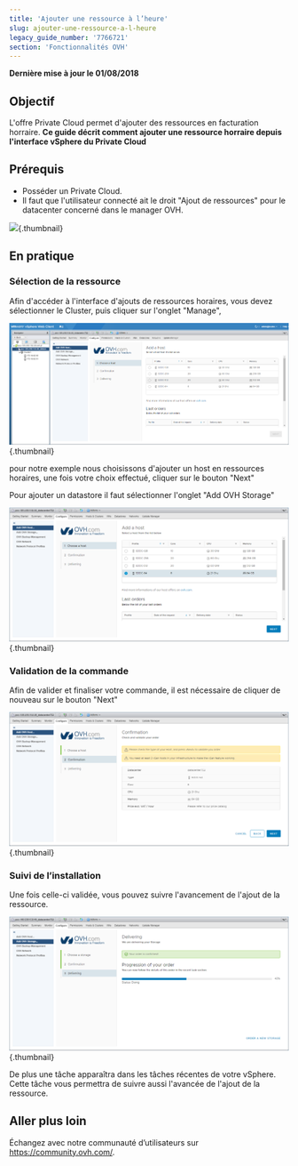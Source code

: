 ```yaml
---
title: 'Ajouter une ressource à l’heure'
slug: ajouter-une-ressource-a-l-heure
legacy_guide_number: '7766721'
section: 'Fonctionnalités OVH'
---
```


**Dernière mise à jour le 01/08/2018**

## Objectif

L'offre Private Cloud permet d'ajouter des ressources en facturation horraire.
**Ce guide décrit comment ajouter une ressource horraire depuis l'interface vSphere du Private Cloud** 

## Prérequis

* Posséder un Private Cloud.
* Il faut que l'utilisateur connecté ait le droit "Ajout de ressources" pour le datacenter concerné dans le manager OVH.

![](images/ressources5.png){.thumbnail}

## En pratique

### Sélection de la ressource

Afin d'accéder à l'interface d'ajouts de ressources horaires, vous devez sélectionner le Cluster, puis cliquer sur l'onglet "Manage",

![](images/AddHost_01.png){.thumbnail}

pour notre exemple nous choisissons d'ajouter un host en ressources horaires, une fois votre choix effectué, cliquer sur le bouton "Next"

Pour ajouter un datastore il faut sélectionner l'onglet "Add OVH Storage"

![](images/AddHost_03.png){.thumbnail}


### Validation de la commande

Afin de valider et finaliser votre commande, il est nécessaire de cliquer de nouveau sur le bouton "Next"

![](images/AddHost_04.png){.thumbnail}

### Suivi de l’installation

Une fois celle-ci validée, vous pouvez suivre l'avancement de l'ajout de la ressource.

![](images/AddHost_06.png){.thumbnail}

De plus une tâche apparaîtra dans les tâches récentes de votre vSphere.
Cette tâche vous permettra de suivre aussi l'avancée de l'ajout de la ressource.

## Aller plus loin

Échangez avec notre communauté d’utilisateurs sur <https://community.ovh.com/>.

